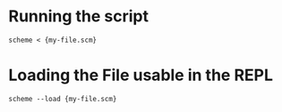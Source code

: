 # Running the script

`scheme < {my-file.scm}`

# Loading the File usable in the REPL

`scheme --load {my-file.scm}`